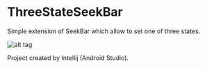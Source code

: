 ThreeStateSeekBar
=================

Simple extension of SeekBar which allow to set one of three states.

![alt tag](http://i61.tinypic.com/29w7bdl.png)

Project created by Intellij (Android Studio).
